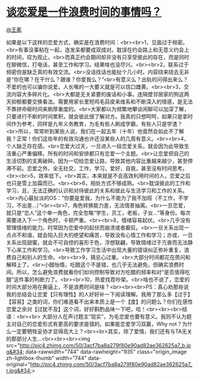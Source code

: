
#  [谈恋爱是一件浪费时间的事情吗？](https://zhihu.com/questions/27879227)



[@王豖](https://zhihu.com/people/030b64419090e8f5e6ac52957ee92193)

如果是以下这样的恋爱方式，确实是在浪费时间：&lt;br&gt;&lt;br&gt;1，见面过于频密。&lt;br&gt;有事没事粘在一起，连发呆都要成双成对。耽误在约会路上和无意义约会上的时间，叹为观止。&lt;br&gt;而真正约会期间却并没有只享受彼此的存在，而是同时在聊微信，打电话，甚至工作和学习。结果啥也没尽兴。&lt;br&gt;&lt;br&gt;2，联系过于频密但是缺乏真的有效交流。&lt;br&gt;没话找话也能扯个几小时。内容绕来绕去无非是“你在哪？在干什么？跟谁？你爱我么？”&lt;br&gt;有意义么？出轨的问得出来么？不爱的也可以骗你说爱。人长嘴的一大要义就是可以信口雌黄。&lt;br&gt;&lt;br&gt;3，交流内容大多碎片化。&lt;br&gt;大都是无关紧要的废话和小事。连隔壁邻居家的狗这两天抑郁都要交换看法。需要用家长里短鸡毛蒜皮来维系和不断深入的情感，是无法不靠拼命砸时间来刷厚重度的。&lt;br&gt;大家都以为频繁地攀谈闲聊可以加深了解，只要进行不断的时间累积，就会彼此很了解对方。我真的只想呵呵，如果只是拿时间作为参考，同样是九年义务教育，为毛有些人刷成学霸，有些人只是学渣？&lt;br&gt;所以，常常听到某些人说，我们在一起五年（十年）他竟然会如此不了解我？正常！你们这些年的有效沟通也许还没某些人的几周有意义。&lt;br&gt;&lt;br&gt;4，个人缺乏存在感。&lt;br&gt;恋爱大过天，一旦进入一段恋爱关系，就会因为此导致生活重心严重偏移。所有的时间和安排都只有恋爱一个主题。&lt;br&gt;让恋爱把自己的生活切割的支离破碎。因为一切给恋爱让路，导致其他内容比重越来越少，甚至停滞不前。恋爱之外，全无社交，工作，学习，爱好，自我，甚至没有时间思考。&lt;br&gt;&lt;br&gt;5，效率低下。&lt;br&gt;其实，本来就是不会高效利用时间的人，恋爱之后也只是雪上加霜而已。&lt;br&gt;&lt;br&gt;6，相处方式不够成熟。&lt;br&gt;耽误彼此的工作和学习，且，无法正确的认识和对待彼此的关系和彼此与生活学习和工作的关系。&lt;br&gt;内心最扯淡的OS：“你要是爱我，为什么不能为了我不加班（不工作，不学习，不出差…）”&lt;br&gt;&lt;br&gt;7，角色转换能力差，无法情景抽离。&lt;br&gt;一旦恋爱，就只是“恋人”这个单一角色，完全忽略“学生，员工，老板，子女…”等身份。每次需要进入下一个角色时，卡顿严重。&lt;br&gt;&lt;br&gt;8，情绪容易起伏。&lt;br&gt;几乎没有管理情绪的能力。时常因为恋爱中的起伏而崩溃或者癫狂。&lt;br&gt;一旦关系出现一点点不和谐，就会陷入巨大的绝望和痛苦，导致没有心情工作和学习；亦或，一旦关系出现甜蜜，就会不可自控的喜形于色，浮想联翩，导致情绪过于亢奋而无法静下心来工作和学习。&lt;br&gt;导致工作学习生活中出现大量的错误纠正弥补重复，浪费自己和别人的生命。&lt;br&gt;&lt;br&gt;9，猜忌心过重。&lt;br&gt;大部分时间都花在质问和解释上了。&lt;br&gt;小醋怡情，吃醋这个不是错，也几乎无法避免，但确实浪费时间。所以，怎么避免浪费就看你们如何控制导致对方吃醋的频率和对“是否值得吃醋”这件事的判断力了。&lt;br&gt;&lt;br&gt;10，热爱找茬吵架。&lt;br&gt;啥也不说了，恋爱的时间大部分用在撕逼上，不是浪费时间是啥？&lt;br&gt;&lt;br&gt;&lt;br&gt;PS：真心劝那些说我的总结会让恋爱【只有理性】的人好好补一下阅读理解。我用了那么多【过于】【容易】之类的词，你们难道看不出来本质上是一个【度】的问题么？你们在感性恋爱之余对【过犹不及】这个词，好好斟酌品味一下吧，哈！&lt;br&gt;&lt;br&gt;&lt;br&gt;结语：&lt;br&gt;&lt;br&gt; 大部分人在声讨题主“现实”，为毛恋爱也要有意义。我则不认为题主对自己的恋爱形式有更高的要求是错的。如果能恋爱学习双赢，Why not？为什么一定要牺牲妥协才显得高大上？&lt;br&gt;&lt;br&gt;其实，除了爱情，我们还有与TA无关的那部分人生…&lt;br&gt;&lt;br&gt;&lt;br&gt;&lt;img src=&#34;http://pic4.zhimg.com/50/3acf7ba8a279f80e90ad82ae362625a7_b.jpg&#34; data-rawwidth=&#34;744&#34; data-rawheight=&#34;935&#34; class=&#34;origin_image zh-lightbox-thumb&#34; width=&#34;744&#34; data-original=&#34;http://pic4.zhimg.com/50/3acf7ba8a279f80e90ad82ae362625a7_r.jpg&#34;&gt;